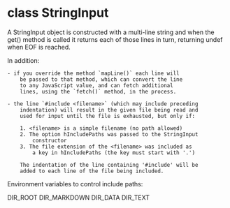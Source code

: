 class StringInput
=================

A StringInput object is constructed with a multi-line string
and when the get() method is called it returns each of those
lines in turn, returning undef when EOF is reached.

In addition:

	- if you override the method `mapLine()` each line will
		be passed to that method, which can convert the line
		to any JavaScript value, and can fetch additional
		lines, using the `fetch()` method, in the process.

	- the line `#include <filename>` (which may include preceding
		indentation) will result in the given file being read and
		used for input until the file is exhausted, but only if:

		1. <filename> is a simple filename (no path allowed)
		2. The option hIncludePaths was passed to the StringInput
			constructor
		3. The file extension of the <filename> was included as
			a key in hIncludePaths (the key must start with '.')

		The indentation of the line containing '#include' will be
		added to each line of the file being included.

Environment variables to control include paths:

DIR_ROOT
DIR_MARKDOWN
DIR_DATA
DIR_TEXT
